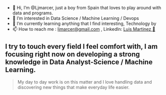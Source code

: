 - 👋 Hi, I’m @Ljmarcer, just a boy from Spain that loves to play around with data and programs.
- 👀 I’m interested in Data Science / Machine Learning / Devops
- 🌱 I’m currently learning anything that I find interesting, Technology by 
- 📫 How to reach me : ljmarcer@gmail.com , LinkedIn: [ Luis Martinez 🍂](https://www.linkedin.com/in/luis-mart%C3%ADnez-cerd%C3%A1-545909192/)

## I try to touch every field I feel comfort with, I am focusing right now on developing a strong knowledge in Data Analyst-Science / Machine Learning.
>My day to day work is on this matter and I love handling data and discovering new things that make everyday life easier.
<!---
Ljmarcer/Ljmarcer is a ✨ special ✨ repository because its `README.md` (this file) appears on your GitHub profile.
You can click the Preview link to take a look at your changes.
--->
